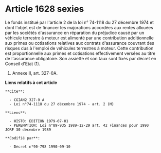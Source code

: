 # Article 1628 sexies

Le fonds institué par l'article 2 de la loi n° 74-1118 du 27 décembre 1974 et dont l'objet est de financer les majorations
accordées aux rentes allouées par les sociétés d'assurance en réparation du préjudice causé par un véhicule terrestre à
moteur est alimenté par une contribution additionnelle aux primes ou cotisations relatives aux contrats d'assurance couvrant
des risques dus à l'emploi de véhicules terrestres à moteur. Cette contribution est proportionnelle aux primes et cotisations
effectivement versées au titre de l'assurance obligatoire. Son assiette et son taux sont fixés par décret en Conseil d'Etat
(1).

1)  Annexe II, art. 327-0A.

**Liens relatifs à cet article**

	**Cite**:

	  - CGIAN2 327-0 A
	  - Loi n°74-1118 du 27 décembre 1974 - art. 2 (M)

	**Liens**:

	  - HISTO: EDITION 1979-07-01
	  - PEREMPTION: Loi n°89-935 1989-12-29 art. 42 Finances pour 1990 JORF 30 décembre 1989

	**Codifié par**:

	  - Décret n°90-798 1990-09-10
